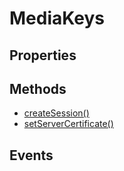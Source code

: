 # MediaKeys

## Properties

<ul class="items properties">

</ul>

## Methods

<ul class="items methods">
  <li>
    <a href="">createSession()</a>
    <div></div>
  </li>
  <li>
    <a href="">setServerCertificate()</a>
    <div></div>
  </li>
</ul>

## Events
